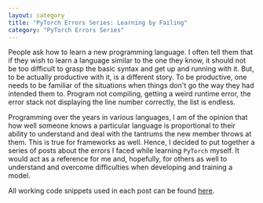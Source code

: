 ```yaml
---
layout: category
title: "PyTorch Errors Series: Learning by Failing"
category: "PyTorch Errors Series"
---
```


People ask how to learn a new programming language. I often tell them that if they wish to learn a language similar to the one they know, it should not be too difficult to grasp the basic syntax and get up and running with it. But, to be actually productive with it, is a different story. To be productive, one needs to be familiar of the situations when things don't go the way they had intended them to. Program not compiling, getting a weird runtime error, the error stack not displaying the line number correctly, the list is endless. 

Programming over the years in various languages, I am of the opinion that how well someone knows a particular language is proportional to their ability to understand and deal with the tantrums the new member throws at them. This is true for frameworks as well. Hence, I decided to put together a series of posts about the errors I faced while learning `PyTorch` myself. It would act as a reference for me and, hopefully, for others as well to understand and overcome difficulties when developing and training a model. 

All working code snippets used in each post can be found [here](https://github.com/saqibns/pytorch-errors-series).
